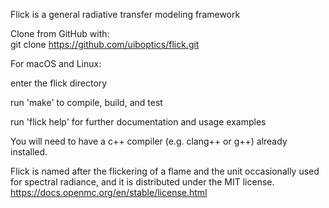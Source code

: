 
Flick is a general radiative transfer modeling framework  

Clone from GitHub with:  
 git clone https://github.com/uiboptics/flick.git  

For macOS and Linux:

 enter the flick directory  

 run 'make' to compile, build, and test  

 run 'flick help' for further documentation and usage examples  

You will need to have a c++ compiler (e.g. clang++ or g++) already installed.  

Flick is named after the flickering of a flame and the unit
occasionally used for spectral radiance, and it is distributed under
the MIT license.  
https://docs.openmc.org/en/stable/license.html


